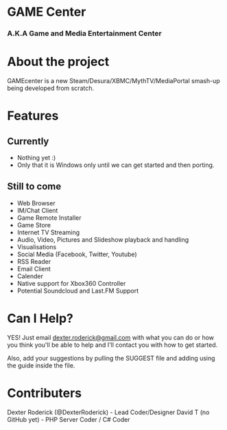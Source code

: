GAME Center
==========
<h3>A.K.A Game and Media Entertainment Center</h3>


About the project
===========

GAMEcenter is a new Steam/Desura/XBMC/MythTV/MediaPortal smash-up being developed from scratch.

Features
===========
Currently
-----------

* Nothing yet :)
* Only that it is Windows only until we can get started and then porting.

Still to come
-----------

* Web Browser
* IM/Chat Client
* Game Remote Installer
* Game Store
* Internet TV Streaming
* Audio, Video, Pictures and Slideshow playback and handling 
* Visualisations
* Social Media (Facebook, Twitter, Youtube)
* RSS Reader
* Email Client
* Calender
* Native support for Xbox360 Controller
* Potential Soundcloud and Last.FM Support

Can I Help?
===========

YES! Just email dexter.roderick@gmail.com with what you can do or how you think you'll be able to help
and I'll contact you with how to get started.

Also, add your suggestions by pulling the SUGGEST file and adding using the guide inside the file.

Contributers
===========
Dexter Roderick (@DexterRoderick) - Lead Coder/Designer
David T (no GitHub yet) - PHP Server Coder / C# Coder
